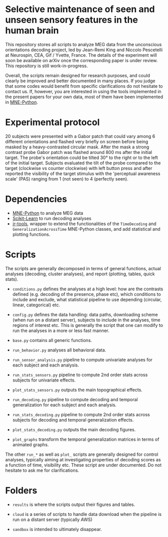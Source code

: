 Selective maintenance of seen and unseen sensory features in the human brain
============================================================================

This repository stores all scripts to analyze MEG data from the unconscious orientations decoding project, led by Jean-Remi King and Niccolo Pescetelli at Neurospin, CEA, Gif / Yvette, France. The details of the experiment will soon be available on arXiv once the corresponding paper is under review. This repository is still work-in-progress.

Overall, the scripts remain designed for research purposes, and could clearly be improved and better documented in many places. If you judge that some codes would benefit from specific clarifications do not hesitate to contact us. If, however, you are interested in using the tools implemented in the present papers for your own data, most of them have been implemented in [MNE-Python](https://github.com/mne-tools/mne-python).

Experimental protocol
=====================

20 subjects were presented with a Gabor patch that could vary among 6 different orientations and flashed very briefly on screen before being masked by a heavy-contrasted circular mask. After the mask a strong contrast probe Gabor patch was flashed around 800 ms after the initial target. The probe's orientation could be tilted 30° to the right or to the left of the initial target. Subjects evaluated the tilt of the probe compared to the target (clockwise vs counter clockwise) with left button press and after reported the visibility of the target stimulus with the 'perceptual awareness scale' (PAS) ranging from 1 (not seen) to 4 (perfectly seen).


Dependencies
============

- [MNE-Python](https://github.com/mne-tools/mne-python) to analyze MEG data
- [Scikit-Learn](https://github.com/scikit-learn/scikit-learn) to run decoding analyses
- [jr-tools](https://github.com/kingjr/jr-tools), wrapper to extend the functionalities of the `TimeDecoding` and `GeneralizationAcrossTime` MNE-Python classes, and add statistical and plotting functions.


Scripts
=======

The scripts are generally decomposed in terms of general functions, actual analyses (decoding, cluster analyses), and report (plotting, tables, quick stats).

- `conditions.py` defines the analyses at a high level: how are the contrasts defined (e.g. decoding of the presence, phase etc), which conditions to include and exclude, what statistical pipeline to use depending (circular, linear, categorical) etc.

- `config.py` defines the data handling: data paths, downloading scheme (when run on a distant server), subjects to include in the analyses, time regions of interest etc. This is generally the script that one can modify to run the analyses in a more or less fast manner.

- `base.py` contains all generic functions.

- `run_behavior.py` analyses all behavioral data.

- `run_sensor_analysis.py` pipeline to compute univariate analyses for each subject and each analysis.

- `run_stats_sensors.py` pipeline to compute 2nd order stats across subjects for univariate effects.

- `plot_stats_sensors.py` outputs the main topographical effects.

- `run_decoding.py` pipeline to compute decoding and temporal generalization for each subject and each analysis.

- `run_stats_decoding.py` pipeline to compute 2nd order stats across subjects for decoding and temporal generalization effects.

- `plot_stats_decoding.py` outputs the main decoding figures.

- `plot_graphs` transform the temporal generalization matrices in terms of animated graphs.

The other `run_*` as well as `plot_` scripts are generally designed for control analyses, typically aiming at investigating properties of decoding scores as a function of time, visibility etc. These script are under documented. Do not hesitate to ask me for clarifications.

Folders
=======

- `results` is where the scripts output their figures and tables.

- `cloud` is a series of scripts to handle data download when the pipeline is run on a distant server (typically AWS)

- `sandbox` is intended to ultimately disappear.

